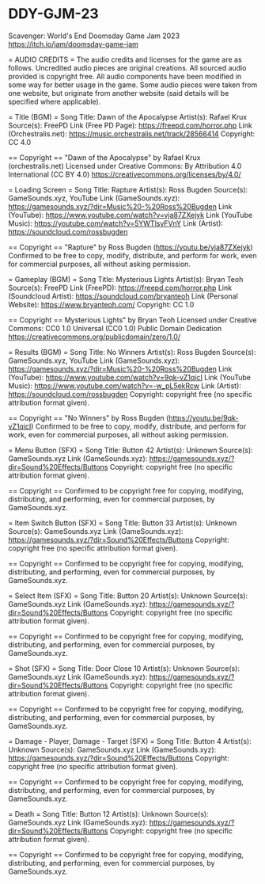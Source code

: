 # DDY-GJM-23
Scavenger: World's End
Doomsday Game Jam 2023
https://itch.io/jam/doomsday-game-jam

= AUDIO CREDITS =
The audio credits and licenses for the game are as follows. Uncredited audio pieces are original creations. 
All sourced audio provided is copyright free.
All audio components have been modified in some way for better usage in the game.
Some audio pieces were taken from one website, but originate from another website (said details will be specified where applicable).



= Title (BGM) =
Song Title: Dawn of the Apocalypse
Artist(s): Rafael Krux
Source(s): FreePD
Link (Free PD Page): https://freepd.com/horror.php
Link (Orchestralis.net): https://music.orchestralis.net/track/28566414
Copyright: CC 4.0

== Copyright ==
"Dawn of the Apocalypse" by Rafael Krux (orchestralis.net)
Licensed under Creative Commons: By Attribution 4.0 International (CC BY 4.0)
https://creativecommons.org/licenses/by/4.0/



= Loading Screen =
Song Title: Rapture
Artist(s): Ross Bugden
Source(s): GameSounds.xyz, YouTube
Link (GameSounds.xyz): https://gamesounds.xyz/?dir=Music%20-%20Ross%20Bugden
Link (YouTube): https://www.youtube.com/watch?v=vja87ZXejyk
Link (YouTube Music): https://youtube.com/watch?v=5YWTlsyFVnY
Link (Artist): https://soundcloud.com/rossbugden

== Copyright ==
"Rapture" by Ross Bugden (https://youtu.be/vja87ZXejyk)
Confirmed to be free to copy, modify, distribute, and perform for work, even for commercial purposes, all without asking permission.



= Gameplay (BGM) =
Song Title: Mysterious Lights
Artist(s): Bryan Teoh
Source(s): FreePD
Link (FreePD): https://freepd.com/horror.php
Link (Soundcloud Artist): https://soundcloud.com/bryanteoh
Link (Personal Website): https://www.bryanteoh.com/
Copyright: CC 1.0

== Copyright ==
Mysterious Lights" by Bryan Teoh
Licensed under Creative Commons: CC0 1.0 Universal (CC0 1.0) Public Domain Dedication
https://creativecommons.org/publicdomain/zero/1.0/



= Results (BGM) =
Song Title: No Winners
Artist(s): Ross Bugden
Source(s): GameSounds.xyz, YouTube
Link (GameSounds.xyz): https://gamesounds.xyz/?dir=Music%20-%20Ross%20Bugden
Link (YouTube): https://www.youtube.com/watch?v=9qk-vZ1qicI
Link (YouTube Music): https://www.youtube.com/watch?v=-w_pL5ekRcw
Link (Artist): https://soundcloud.com/rossbugden
Copyright: copyright free (no specific attribution format given).

== Copyright ==
"No Winners" by Ross Bugden (https://youtu.be/9qk-vZ1qicI)
Confirmed to be free to copy, modify, distribute, and perform for work, even for commercial purposes, all without asking permission.



= Menu Button (SFX) =
Song Title: Button 42
Artist(s): Unknown
Source(s): GameSounds.xyz
Link (GameSounds.xyz): https://gamesounds.xyz/?dir=Sound%20Effects/Buttons
Copyright: copyright free (no specific attribution format given).

== Copyright ==
Confirmed to be copyright free for copying, modifying, distributing, and performing, even for commercial purposes, by GameSounds.xyz.


= Item Switch Button (SFX) =
Song Title: Button 33
Artist(s): Unknown
Source(s): GameSounds.xyz
Link (GameSounds.xyz): https://gamesounds.xyz/?dir=Sound%20Effects/Buttons
Copyright: copyright free (no specific attribution format given).

== Copyright ==
Confirmed to be copyright free for copying, modifying, distributing, and performing, even for commercial purposes, by GameSounds.xyz.



= Select Item (SFX) =
Song Title: Button 20
Artist(s): Unknown
Source(s): GameSounds.xyz
Link (GameSounds.xyz): https://gamesounds.xyz/?dir=Sound%20Effects/Buttons
Copyright: copyright free (no specific attribution format given).

== Copyright ==
Confirmed to be copyright free for copying, modifying, distributing, and performing, even for commercial purposes, by GameSounds.xyz.



= Shot (SFX) =
Song Title: Door Close 10
Artist(s): Unknown
Source(s): GameSounds.xyz
Link (GameSounds.xyz): https://gamesounds.xyz/?dir=Sound%20Effects/Buttons
Copyright: copyright free (no specific attribution format given).

== Copyright ==
Confirmed to be copyright free for copying, modifying, distributing, and performing, even for commercial purposes, by GameSounds.xyz.



= Damage - Player, Damage - Target (SFX) =
Song Title: Button 4
Artist(s): Unknown
Source(s): GameSounds.xyz
Link (GameSounds.xyz): https://gamesounds.xyz/?dir=Sound%20Effects/Buttons
Copyright: copyright free (no specific attribution format given).

== Copyright ==
Confirmed to be copyright free for copying, modifying, distributing, and performing, even for commercial purposes, by GameSounds.xyz.



= Death =
Song Title: Button 12
Artist(s): Unknown
Source(s): GameSounds.xyz
Link (GameSounds.xyz): https://gamesounds.xyz/?dir=Sound%20Effects/Buttons
Copyright: copyright free (no specific attribution format given).

== Copyright ==
Confirmed to be copyright free for copying, modifying, distributing, and performing, even for commercial purposes, by GameSounds.xyz.
